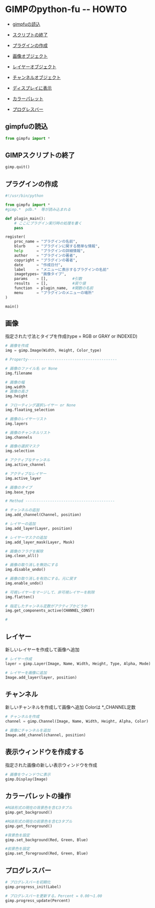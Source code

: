 # GIMPのpython-fu -- HOWTO

- [gimpfuの読込](#gimpfuの読込)

- [スクリプトの終了](#gimpスクリプトの終了)

- [プラグインの作成](#プラグインの作成)

- [画像オブジェクト](#画像)

- [レイヤーオブジェクト](#レイヤー)

- [チャンネルオブジェクト](#チャンネル)

- [ディスプレイに表示](#表示ウィンドウを作成する)

- [カラーパレット](#カラーパレットの操作)

- [プログレスバー](#プログレスバー)


## gimpfuの読込
```python
from gimpfu import *
```

## GIMPスクリプトの終了
```python
gimp.quit()
```

## プラグインの作成
```python
#!/usr/bin/python

from gimpfu import *
#gimp.*  pdb.*  等が読み込まれる

def plugin_main():
    # ここにプラグイン実行時の処理を書く
    pass

register(
    proc_name = "プラグインの名前",
    blurb     = "プラグインに関する簡単な情報",
    help      = "プラグインの詳細情報",
    author    = "プラグインの著者",
    copyright = "プラグインの著者",
    date      = "作成日付",
    label     = "メニューに表示するプラグインの名前"
    imagetypes= "画像タイプ",
    params    = [],           #引数
    results   = [],           #戻り値
    function  = plugin_name,  #関数の名前
    menu      = "プラグインのメニューの場所"
)

main()

```

## 画像
指定された寸法とタイプを作成(type = RGB or GRAY or INDEXED)
```python
# 画像を作成
img = gimp.Image(Width, Height, Color_type)

# Property----------------------------------------

# 画像のファイル名 or None
img.filename

# 画像の幅
img.width
# 画像の高さ
img.height

# フローティング選択レイヤー or None
img.floating_selection

# 画像のレイヤーリスト
img.layers

# 画像のチャンネルリスト
img.channels

# 画像の選択マスク
img.selection

# アクティブなチャンネル
img.active_channel

# アクティブなレイヤー
img.active_layer

# 画像のタイプ
img.base_type

# Method ----------------------------------------

# チャンネルの追加
img.add_channel(Channel, position)

# レイヤーの追加
img.add_layer(Layer, position)

# レイヤーマスクの追加
img.add_layer_mask(Layer, Mask)

# 画像のフラグを解除
img.clean_all()

# 画像の取り消しを無効にする
img.disable_undo()

# 画像の取り消しを有効にする。元に戻す
img.enable_undo()

# 可視レイヤーをマージして、非可視レイヤーを削除
img.flatten()

# 指定したチャンネル定数がアクティブかどうか
img.get_components_active(CHANNEL_CONST)

#


```
## レイヤー
新しいレイヤーを作成して画像へ追加
```python
# レイヤー作成
layer = gimp.Layer(Image, Name, Width, Height, Type, Alpha, Mode)

# レイヤーを画像に追加
Image.add_layer(layer, position)
```

## チャンネル
新しいチャンネルを作成して画像へ追加
Colorは *_CHANNEL定数
```python
# チャンネルを作成
channel = gimp.Channel(Image, Name, Width, Height, Alpha, Color)

# 画像にチャンネルを追加
Image.add_channel(channel, position)
```

## 表示ウィンドウを作成する
指定された画像の新しい表示ウィンドウを作成
```python
# 画像をウィンドウに表示
gimp.Display(Image)
```

## カラーパレットの操作
```python
#RGB形式の現在の背景色を含む3タプル
gimp.get_background()

#RGB形式の現在の前景色を含む3タプル
gimp.get_foreground()

#背景色を設定
gimp.set_background(Red, Green, Blue)

#前景色を設定
gimp.set_foreground(Red, Green, Blue)
```

## プログレスバー
```python
# プログレスバーを初期化
gimp.progress_init(Label)

# プログレスバーを更新する。Percent = 0.00～1.00
gimp.progress_update(Percent)
```